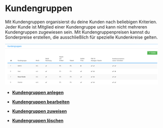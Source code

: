 # Kundengruppen 

Mit Kundengruppen organisierst du deine Kunden nach beliebigen Kriterien. Jeder Kunde ist Mitglied einer Kundengruppe und kann nicht mehreren Kundengruppen zugewiesen sein. Mit Kundengruppenpreisen kannst du Sonderpreise erstellen, die ausschließlich für spezielle Kundenkreise gelten.

![](Bilder/Abb167_UebersichtUeberDieKundengruppen.png "Übersicht über die Kundengruppen")

-   **[Kundengruppen anlegen](12_5_1_Kundengruppen_anlegen.md)**  

-   **[Kundengruppen bearbeiten](12_5_2_Kundegruppen_bearbeiten.md)**  

-   **[Kundengruppen zuweisen](12_5_3_Kundengruppen_zuweisen.md)**  

-   **[Kundengruppen löschen](12_5_4_Kundengruppen_loeschen.md)**  




